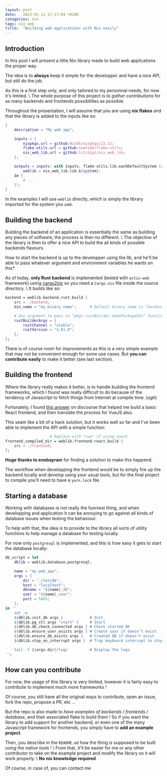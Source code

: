 ```yaml
---
layout: post
date:   2023-01-11 17:17:04 +0200
categories: nix
tags: nix web
title:  "Building web applications with Nix easily"
---
```


## Introduction

In this post I will present a little Nix library made to build web applications
the proper way.

The idea is to **always** keep it simple for the developper and have a nice API,
but still do the job.

As this is a first step only, and only tailored to my personnal needs,
for now it's limited. \\
The whole purpose of this project is *to gather contributions* for as many
backends and frontends possibilities as possible.

Throughout the presentation, I will assume that you are using **nix flakes** and
that the library is added to the inputs like so:

``` nix
{
    description = "My web app";

    inputs = {
        nixpkgs.url = github:NixOS/nixpkgs/22.11;
        flake-utils.url = github:numtide/flake-utils;
        nix_web_lib.url = github:litchipi/nix_web_lib;
    };

    outputs = inputs: with inputs; flake-utils.lib.eachDefaultSystem (system: let
        weblib = nix_web_lib.lib.${system};
    in {
        # ...
    });
}
```

In the examples I will use `weblib` directly, which is simply the library imported
for the system you use.

## Building the backend

Building the backend of an application is essentially the same as building any
pieces of software, the process is then no different. \\
The objective of the library is then to offer a nice API to build the all kinds
of possible backends flavours.

How to start the backend is up to the developper using the lib, and he'll be
able to pass whatever argument and environment variables he wants on this*.

As of today, **only Rust backend** is implemented (tested with `actix-web` framework)
using [cargo2nix](https://github.com/cargo2nix/cargo2nix)
so you need a `Cargo.nix` file inside the source directory. \\
It builds like so:

``` nix
backend = weblib.backend.rust.build {
    src = ./backend;
    bin_name = "my_binary_name";      # Default binary name is "backend"

    # Any argument to pass to "pkgs.rustBuilder.makePackageSet" function
    rustBuilderArgs = {
        rustChannel = "stable";
        rustVersion = "1.61.0";
    };
};
```

There is of course room for improvements as this is a very simple example that
may not be convenient enough for some use cases. But **you can contribute easily**
to make it better (see last section).

## Building the frontend

Where the library really makes it better, is to handle building the frontend
frameworks, which I found was really difficult to do because of the tendency
of Javascript to fetch things from Internet at compile time. (*ugh*)

Fortunately, I found [this answer][buildreactdiscourse] on discourse that
helped me build a basic React frontend, and then translate the process for
VueJS also.

This seam like a bit of a hack solution, but it works well so far and I've
been able to implement the API with a simple function:

``` nix
                    # Replace with "vue" if using VueJS
frontend_compiled_dir = weblib.frontend.react.build {
    src = ./frontend;
};
```

**Huge thanks to enobayram** for finding a solution to make this happend.

The workflow when developping the frontend would be to simply fire up
the backend locally and develop using your usual tools, but for the
final project to compile you'll need to have a `yarn.lock` file.

## Starting a database

Working with databases is not really the funniest thing, and when developping
and application it can be annoying to go against all kinds of database issues
when testing the behaviour.

To help with that, the idea is to provide to the library all sorts of utility
functions to help manage a database for testing locally.

For now only `postgresql` is implemented, and this is how easy it gets to
start the database locally:

``` nix
db_script = let
    dblib = weblib.database.postgresql;

    name = "my_web_app";
    args = {
        dir = "./testdb";
        host = "localhost";
        dbname = "${name}_db";
        user = "${name}_user";
        port = 5465;
    };
in ''
    set -e
    ${dblib.init_db args }            # Init
    ${dblib.pg_ctl args "start" }     # Start
    ${dblib.db_check_connected args } # Check started OK
    ${dblib.ensure_user_exists args } # Create user if doesn't exist
    ${dblib.ensure_db_exists args }   # Created DB if doesn't exist
    ${dblib.stop_on_interrupt args }  # Trap keyboard interrupt to stop db

    tail -f ${args.dir}/logs          # Display the logs
'';
```

## How can you contribute

For now, the usage of this library is very limited, however it is fairly easy
to contribute to implement much more frameworks !

Of course, you still have all the original ways to contribute, open an issue,
fork the repo, propose a PR, etc ...

But the repo is also made to *have examples of backends / frontends / database*,
and their associated flake to build them ! So if you want the library to add support
for another backend, or even one of the many Javascript framework for frontends,
you simply have to **add an example project**.

Then, you describe in the `README.md` how the
thing is supposed to be built *using the native tools* ! \\
From that, it'll be easier for me or any other contributor to take on the example
project and modify the library so it will work properly. \\
**No nix knowledge required**

Of course, in case of, you can contact me

[buildreactdiscourse]: https://discourse.nixos.org/t/how-to-use-nix-to-build-a-create-react-app-project/5200/10
